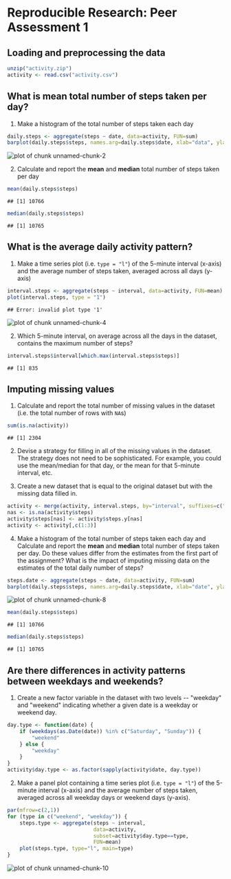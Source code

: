 # Reproducible Research: Peer Assessment 1


## Loading and preprocessing the data

```r
unzip("activity.zip")
activity <- read.csv("activity.csv")
```

## What is mean total number of steps taken per day?
1. Make a histogram of the total number of steps taken each day


```r
daily.steps <- aggregate(steps ~ date, data=activity, FUN=sum)
barplot(daily.steps$steps, names.arg=daily.steps$date, xlab="data", ylab="steps")
```

![plot of chunk unnamed-chunk-2](figure/unnamed-chunk-2.png) 

2. Calculate and report the **mean** and **median** total number of steps taken per day


```r
mean(daily.steps$steps)
```

```
## [1] 10766
```

```r
median(daily.steps$steps)
```

```
## [1] 10765
```

## What is the average daily activity pattern?
1. Make a time series plot (i.e. `type = "l"`) of the 5-minute
   interval (x-axis) and the average number of steps taken, averaged
   across all days (y-axis)


```r
interval.steps <- aggregate(steps ~ interval, data=activity, FUN=mean)
plot(interval.steps, type = "1")
```

```
## Error: invalid plot type '1'
```

![plot of chunk unnamed-chunk-4](figure/unnamed-chunk-4.png) 

2. Which 5-minute interval, on average across all the days in the
   dataset, contains the maximum number of steps?


```r
interval.steps$interval[which.max(interval.steps$steps)]
```

```
## [1] 835
```


## Imputing missing values
1. Calculate and report the total number of missing values in the
   dataset (i.e. the total number of rows with `NA`s)


```r
sum(is.na(activity))
```

```
## [1] 2304
```

2. Devise a strategy for filling in all of the missing values in the
   dataset. The strategy does not need to be sophisticated. For
   example, you could use the mean/median for that day, or the mean
   for that 5-minute interval, etc. 

3. Create a new dataset that is equal to the original dataset but with
   the missing data filled in.
   

```r
activity <- merge(activity, interval.steps, by="interval", suffixes=c("",".y"))
nas <- is.na(activity$steps)
activity$steps[nas] <- activity$steps.y[nas]
activity <- activity[,c(1:3)]
```

4. Make a histogram of the total number of steps taken each day and
   Calculate and report the **mean** and **median** total number of
   steps taken per day. Do these values differ from the estimates from
   the first part of the assignment? What is the impact of imputing
   missing data on the estimates of the total daily number of steps?


```r
steps.date <- aggregate(steps ~ date, data=activity, FUN=sum)
barplot(daily.steps$steps, names.arg=daily.steps$date, xlab="date", ylab="steps")
```

![plot of chunk unnamed-chunk-8](figure/unnamed-chunk-8.png) 

```r
mean(daily.steps$steps)
```

```
## [1] 10766
```

```r
median(daily.steps$steps)
```

```
## [1] 10765
```

## Are there differences in activity patterns between weekdays and weekends?
1. Create a new factor variable in the dataset with two levels --
   "weekday" and "weekend" indicating whether a given date is a
   weekday or weekend day.


```r
day.type <- function(date) {
    if (weekdays(as.Date(date)) %in% c("Saturday", "Sunday")) {
        "weekend"
    } else {
        "weekday"
    }
}
activity$day.type <- as.factor(sapply(activity$date, day.type))
```

2. Make a panel plot containing a time series plot (i.e. `type = "l"`)
   of the 5-minute interval (x-axis) and the average number of steps
   taken, averaged across all weekday days or weekend days
   (y-axis).


```r
par(mfrow=c(2,1))
for (type in c("weekend", "weekday")) {
    steps.type <- aggregate(steps ~ interval,
                            data=activity,
                            subset=activity$day.type==type,
                            FUN=mean)
    plot(steps.type, type="l", main=type)
}
```

![plot of chunk unnamed-chunk-10](figure/unnamed-chunk-10.png) 
